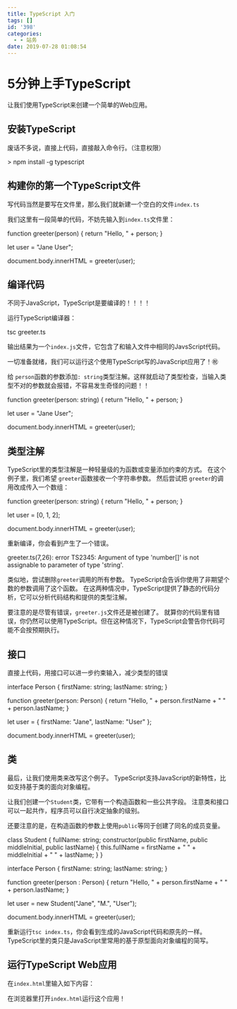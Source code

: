 ```yaml
---
title: TypeScript 入门
tags: []
id: '398'
categories:
  - - 站务
date: 2019-07-28 01:08:54
---
```


# 5分钟上手TypeScript

让我们使用TypeScript来创建一个简单的Web应用。

## 安装TypeScript

废话不多说，直接上代码，直接敲入命令行。（注意权限）

\> npm install -g typescript

## 构建你的第一个TypeScript文件

写代码当然是要写在文件里，那么我们就新建一个空白的文件`index.ts`

我们这里有一段简单的代码，不妨先输入到`index.ts`文件里：

function greeter(person) {
    return "Hello, " + person;
}

let user = "Jane User";

document.body.innerHTML = greeter(user);

## 编译代码

不同于JavaScript，TypeScript是要编译的！！！！

运行TypeScript编译器：

tsc greeter.ts

输出结果为一个`index.js`文件，它包含了和输入文件中相同的JavsScript代码。

一切准备就绪，我们可以运行这个使用TypeScript写的JavaScript应用了！㊗️

给 `person`函数的参数添加`: string`类型注解。这样就启动了类型检查，当输入类型不对的参数就会报错，不容易发生奇怪的问题！！

function greeter(person: string) {
    return "Hello, " + person;
}

let user = "Jane User";

document.body.innerHTML = greeter(user);

## 类型注解

TypeScript里的类型注解是一种轻量级的为函数或变量添加约束的方式。 在这个例子里，我们希望 `greeter`函数接收一个字符串参数。 然后尝试把 `greeter`的调用改成传入一个数组：

function greeter(person: string) {
    return "Hello, " + person;
}

let user = \[0, 1, 2\];

document.body.innerHTML = greeter(user);

重新编译，你会看到产生了一个错误。

greeter.ts(7,26): error TS2345: Argument of type 'number\[\]' is not assignable to parameter of type 'string'.

类似地，尝试删除`greeter`调用的所有参数。 TypeScript会告诉你使用了非期望个数的参数调用了这个函数。 在这两种情况中，TypeScript提供了静态的代码分析，它可以分析代码结构和提供的类型注解。

要注意的是尽管有错误，`greeter.js`文件还是被创建了。 就算你的代码里有错误，你仍然可以使用TypeScript。但在这种情况下，TypeScript会警告你代码可能不会按预期执行。

## 接口

直接上代码，用接口可以进一步约束输入，减少类型的错误

interface Person {
    firstName: string;
    lastName: string;
}

function greeter(person: Person) {
    return "Hello, " + person.firstName + " " + person.lastName;
}

let user = { firstName: "Jane", lastName: "User" };

document.body.innerHTML = greeter(user);

## 类

最后，让我们使用类来改写这个例子。 TypeScript支持JavaScript的新特性，比如支持基于类的面向对象编程。

让我们创建一个`Student`类，它带有一个构造函数和一些公共字段。 注意类和接口可以一起共作，程序员可以自行决定抽象的级别。

还要注意的是，在构造函数的参数上使用`public`等同于创建了同名的成员变量。

class Student {
    fullName: string;
    constructor(public firstName, public middleInitial, public lastName) {
        this.fullName = firstName + " " + middleInitial + " " + lastName;
    }
}

interface Person {
    firstName: string;
    lastName: string;
}

function greeter(person : Person) {
    return "Hello, " + person.firstName + " " + person.lastName;
}

let user = new Student("Jane", "M.", "User");

document.body.innerHTML = greeter(user);

重新运行`tsc index.ts`，你会看到生成的JavaScript代码和原先的一样。 TypeScript里的类只是JavaScript里常用的基于原型面向对象编程的简写。

## 运行TypeScript Web应用

在`index.html`里输入如下内容：

<!DOCTYPE html>
<html>
    <head><title>TypeScript Greeter</title></head>
    <body>
        <script src="index.js"></script>
    </body>
</html>

在浏览器里打开`index.html`运行这个应用！